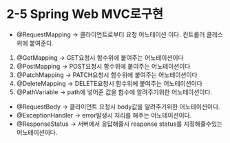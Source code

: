 # 2-5 Spring Web MVC로구현

* @RequestMapping -> 클라이언트로부터 요청 어노테이션 이다. 컨트롤러 클레스 위에 붙여준다.

1. @GetMapping -> GET요청시 함수위에 붙여주는 어노테이션이다
2. @PostMapping -> POST요청시 함수위에 붙여주는 어노테이션이다
3. @PatchMapping -> PATCH요청시 함수위에 붙여주는 어노테이션이다
4. @DeleteMapping -> DELETE요청시 함수위에 붙여주는 어노테이션이다
5. @PathVariable -> path에 넣어준 값을 함수에 알려주기위한 어노테이션이다.

* @RequestBody -> 클라이언트 요청시 body값을 알려주기위한 어노테이션이다.
* @ExceptionHandler -> error발생시 처리를 해주는 어노테이션이다.
* @ResponseStatus -> 서버에서 응답해줄시 response status를 지정해줄수있는 어노테이션이다.
